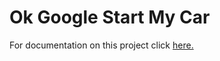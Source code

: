 # Ok Google Start My Car
For documentation on this project click [here.](https://docs.macchina.cc/superb-docs/ok_google_start_my_car)
